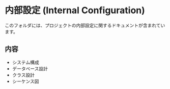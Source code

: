 # 内部設定 (Internal Configuration)

このフォルダには、プロジェクトの内部設定に関するドキュメントが含まれています。

## 内容

- システム構成
- データベース設計
- クラス設計
- シーケンス図
